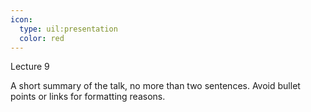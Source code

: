 ```yaml
---
icon:
  type: uil:presentation
  color: red
---   
```


Lecture 9

A short summary of the talk, no more than two sentences. Avoid bullet points or links for formatting reasons.